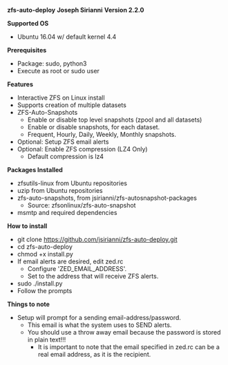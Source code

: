 **zfs-auto-deploy**
**Joseph Sirianni**
**Version 2.2.0**

**Supported OS**
  - Ubuntu 16.04 w/ default kernel 4.4

**Prerequisites**
  - Package: sudo, python3
  - Execute as root or sudo user

**Features**
  - Interactive ZFS on Linux install
  - Supports creation of multiple datasets
  - ZFS-Auto-Snapshots
    - Enable or disable top level snapshots (zpool and all datasets)
    - Enable or disable snapshots, for each dataset.
    - Frequent, Hourly, Daily, Weekly, Monthly snapshots.
  - Optional: Setup ZFS email alerts
  - Optional: Enable ZFS compression (LZ4 Only)
    - Default compression is lz4

**Packages Installed**
  - zfsutils-linux from Ubuntu repositories
  - uzip from Ubuntu repositories
  - zfs-auto-snapshots, from jsirianni/zfs-autosnapshot-packages
    - Source: zfsonlinux/zfs-auto-snapshot
  - msmtp and required dependencies


**How to install**
  - git clone https://github.com/jsirianni/zfs-auto-deploy.git
  - cd zfs-auto-deploy
  - chmod +x install.py
  - If email alerts are desired, edit zed.rc
    - Configure 'ZED_EMAIL_ADDRESS'.
    - Set to the address that will receive ZFS alerts.
  - sudo ./install.py
  - Follow the prompts

**Things to note**
  - Setup will prompt for a sending email-address/password.
    - This email is what the system uses to SEND alerts.
    - You should use a throw away email because the password is stored in plain text!!!
      - It is important to note that the email specified in zed.rc can be a real email address, as it is the recipient.

